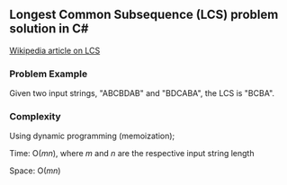 ## Longest Common Subsequence (LCS) problem solution in C#

[Wikipedia article on LCS](https://en.wikipedia.org/wiki/Longest_common_subsequence_problem)


### Problem Example
Given two input strings, "ABCBDAB" and "BDCABA", the LCS is "BCBA".

### Complexity
Using dynamic programming (memoization);

Time: O(_mn_), where _m_ and _n_ are the respective input string length

Space: O(_mn_)

